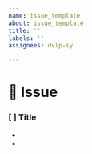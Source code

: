 ```yaml
---
name: issue_template
about: issue_template
title: ''
labels: ''
assignees: dvlp-sy

---
```


# 📌 Issue
### [ ] Title

* 
*
